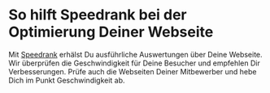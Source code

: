 # So hilft Speedrank bei der Optimierung Deiner Webseite

Mit [Speedrank][1] erhälst Du ausführliche Auswertungen über Deine Webseite. 
Wir überprüfen die Geschwindigkeit für Deine Besucher und empfehlen Dir 
Verbesserungen. Prüfe auch die Webseiten Deiner Mitbewerber und hebe Dich im Punkt Geschwindigkeit ab.

[1]: https://speedrank.app/ "Verbessere die Performance Deiner Webseite"
